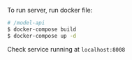 To run server, run docker file:
```bash
# /model-api
$ docker-compose build
$ docker-compose up -d
```
Check service running at `localhost:8008`

